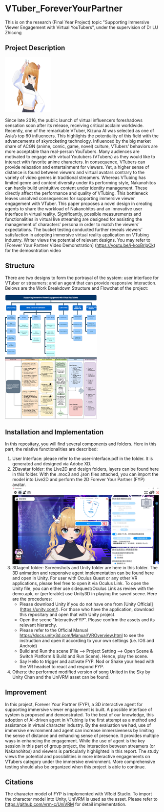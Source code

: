 # VTuber_ForeverYourPartner
This is on the research (Final Year Project) topic "Supporting Immersive Viewer Engagement with Virtual YouTubers", under the supervision of Dr LU Zhicong

## Project Description
<img src="https://github.com/CPcoding0930/VTuber_ForeverYourPartner/blob/58c5a96e7add2c9f73fc596cde841291a9c7e53b/3Dagent/pose.png"  width="150" height="180" />

Since late 2016, the public launch of virtual influencers foreshadows sensation soon after its release, receiving critical acclaim worldwide. Recently, one of the remarkable VTuber, Kizuna AI was selected as one of Asia’s top 60 influencers. This highlights the potentiality of this field with the advancements of skyrocketing technology. Influenced by the big market share of ACGN (anime, comic, game, novel) culture, VTubers’ behaviors are more acceptable than real-person YouTubers. Many audiences are motivated to engage with virtual Youtubers (VTubers) as they would like to interact with favorite anime characters. In consequence, VTubers can provide relaxation and entertainment for viewers. Yet, a higher sense of distance is found between viewers and virtual avatars contrary to the variety of video genres in traditional streamers. Whereas VTubing has limited genre and content diversity under its performing style, Nakanohitos can hardly build unintuitive content under identity management. These directly affect the performance and quality of VTubing. This bottleneck leaves unsolved consequences for supporting immersive viewer engagement with VTuber. This paper proposes a novel design in creating agents to share the workload of Nakanohitos and an innovative user interface in virtual reality. Significantly, possible measurements and functionalities in virtual live streaming are designed for assisting the management of characters’ persona in order to match the viewers’ expectations. The bucket testing conducted further reveals viewers’ satisfaction in adopting immersive virtual reality application on VTubing industry. Writer views the potential of relevant designs.
You may refer to [Forever Your Partner Video Demonstration] (https://youtu.be/i-koxBrlpCk) for the demosntration video
## Structure
There are two designs to form the portrayal of the system: user interface for VTuber or streamers; and an agent that can provide responsive interaction.  
Belows are the Work Breakdown Structure and Flowchat of the project:

<img src="https://github.com/CPcoding0930/VTuber_ForeverYourPartner/blob/5e70c9836bbc70875b064bfbe0192cc9f86dd55c/FIG.1.3_WBS.png "  width="300" height="200" />
<img src="https://github.com/CPcoding0930/VTuber_ForeverYourPartner/blob/5e70c9836bbc70875b064bfbe0192cc9f86dd55c/FIG.1.4_Flowchart.png "  width="300" height="200" />

## Installation and Implementation
In this repositary, you will find several components and folders. Here in this part, the relative functionalities are described:
1. User Interface: please refer to the user-interface.pdf in the folder. It is generated and designed via Adobe XD.
2. 2Davatar folder: the Live2D and design folders, layers can be found here in this folder. With the .moc3 and .json files attached, you can import the model into Live2D and perform the 2D Forever Your Partner (FYP) avatar.
![alt text](https://github.com/CPcoding0930/VTuber_ForeverYourPartner/blob/3156fd6af8b2af898ac5ff97d133834ffc03dde5/2Dimplementation.png "The Live2D interface with FYP demo")
3. 3Dagent folder: Screenshots and Unity folder are here in this folder. The 3D animation and responsive agent implementation can be found here and open in Unity. For user with Oculus Quest or any other VR applications, please feel free to open it via Oculus Link. 
    To open the Unity file, you can either use sidequest/Oculus Link as review with the demo.apk, or (perferable) use Unity3D in playing the saved scene. Here are the procedures:
    * Please download Unity if you do not have one from [Unity Official] (https://unity.com/). For those who have the application, download this repositary and open that with Unity project.
    * Open the scene "InteractiveFYP". Please confirm the assets and its relevant hierarchy.
    * Please refer to the Official Manual https://docs.unity3d.com/Manual/VROverview.html to see the instruction and open it according to your own settings (i.e. IOS and Android)
    * Build and Run the scene (File --> Project Setting --> Open Scene & Switch Platform & Build and Run Scene). Hence, play the scene.
    * Say Hello to trigger and activate FYP. Nod or Shake your head with the VR headset to react and respond FYP.
4. Others: the performed modified version of song United in the Sky by Unity Chan and the UniVRM asset can be found. 

## Improvement
In this project, Forever Your Partner (FYP), a 3D interactive agent for supporting immersive viewer engagement is built. A possible interface of system is proposed and demonstrated. To the best of our knowledge, this adoption of AI-driven agent in VTubing is the first attempt as a method and assistance in virtual character industry. By the evaluation we had, use of immersive environment and agent can increase immersiveness by limiting the sense of distance and enhancing sense of presence. It provides multiple ways in enhancing the engagement. While the use of agent is the key session in this part of group project, the interaction between streamers (or Nakanohitos) and viewers is particularly highlighted in this report. The study views the potential and possibilities in more interactive engagements on VTubers category under the immersive environment. More comprehensive testing should also be organized when this project is able to continue.

## Citations
The character model of FYP is implemented with VRoid Studio. To import the character model into Unity, UniVRM is used as the asset. Please refer to https://github.com/vrm-c/UniVRM for detail implementation.
